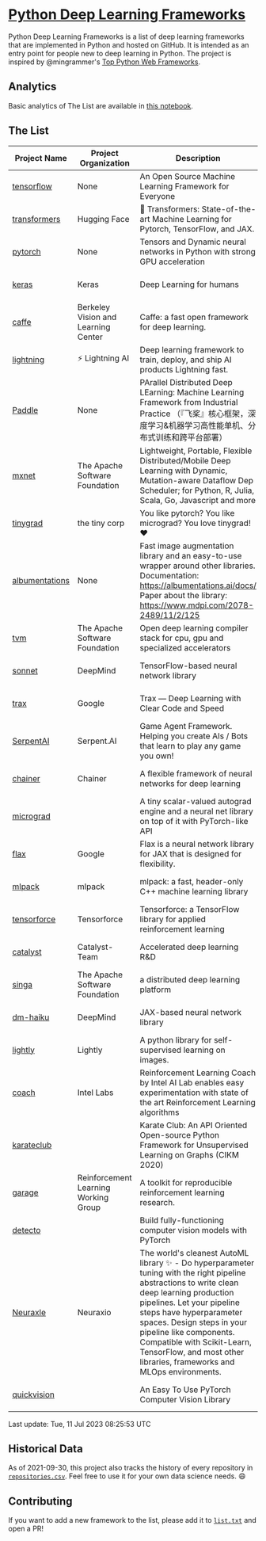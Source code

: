 # [Python Deep Learning Frameworks](https://www.github.com/shimst3r/python-deep-learning-frameworks)

Python Deep Learning Frameworks is a list of deep learning frameworks that are implemented in Python and hosted on GitHub. It is intended as an entry point for people new to deep learning in Python. The project is inspired by @mingrammer's [Top Python Web Frameworks](https://github.com/mingrammer/python-web-framework-stars).

## Analytics

Basic analytics of The List are available in [this notebook](./notebooks/development_over_time.ipynb).

## The List

| Project Name | Project Organization | Description | Stars | Forks | Open Issues | Last Commit |
| ------------ | -------------------- | ----------- | ----: | ----: | ----------: | ----------- |
| [tensorflow](https://tensorflow.org) | None | An Open Source Machine Learning Framework for Everyone | 176049 | 88672 | 2118 | 0 day(s) ago |
| [transformers](https://huggingface.co/transformers) | Hugging Face | 🤗 Transformers: State-of-the-art Machine Learning for Pytorch, TensorFlow, and JAX. | 107022 | 21363 | 720 | 0 day(s) ago |
| [pytorch](https://pytorch.org) | None | Tensors and Dynamic neural networks in Python with strong GPU acceleration | 68700 | 18800 | 12265 | 0 day(s) ago |
| [keras](http://keras.io/) | Keras | Deep Learning for humans | 58779 | 19375 | 389 | 0 day(s) ago |
| [caffe](http://caffe.berkeleyvision.org/) | Berkeley Vision and Learning Center | Caffe: a fast open framework for deep learning. | 33460 | 18992 | 1181 | 0 day(s) ago |
| [lightning](https://lightning.ai) | ⚡️ Lightning AI  | Deep learning framework to train, deploy, and ship AI products Lightning fast. | 24002 | 2960 | 759 | 0 day(s) ago |
| [Paddle](http://www.paddlepaddle.org/) | None | PArallel Distributed Deep LEarning: Machine Learning Framework from Industrial Practice （『飞桨』核心框架，深度学习&机器学习高性能单机、分布式训练和跨平台部署） | 20584 | 5242 | 2012 | 0 day(s) ago |
| [mxnet](https://mxnet.apache.org) | The Apache Software Foundation | Lightweight, Portable, Flexible Distributed/Mobile Deep Learning with Dynamic, Mutation-aware Dataflow Dep Scheduler; for Python, R, Julia, Scala, Go, Javascript and more | 20479 | 6880 | 1999 | 0 day(s) ago |
| [tinygrad](https://github.com/tinygrad/tinygrad) | the tiny corp | You like pytorch? You like micrograd? You love tinygrad! ❤️  | 17671 | 2237 | 83 | 0 day(s) ago |
| [albumentations](https://albumentations.ai) | None | Fast image augmentation library and an easy-to-use wrapper around other libraries. Documentation:  https://albumentations.ai/docs/ Paper about the library: https://www.mdpi.com/2078-2489/11/2/125 | 12263 | 1525 | 372 | 0 day(s) ago |
| [tvm](https://tvm.apache.org/) | The Apache Software Foundation | Open deep learning compiler stack for cpu, gpu and specialized accelerators | 9982 | 3124 | 698 | 0 day(s) ago |
| [sonnet](https://sonnet.dev/) | DeepMind | TensorFlow-based neural network library | 9584 | 1364 | 35 | 1 day(s) ago |
| [trax](https://github.com/google/trax) | Google | Trax — Deep Learning with Clear Code and Speed | 7631 | 796 | 109 | 1 day(s) ago |
| [SerpentAI](http://serpent.ai) | Serpent.AI | Game Agent Framework. Helping you create AIs / Bots that learn to play any game you own! | 6526 | 774 | 2 | 0 day(s) ago |
| [chainer](https://chainer.org) | Chainer | A flexible framework of neural networks for deep learning | 5813 | 1397 | 12 | 1 day(s) ago |
| [micrograd](https://github.com/karpathy/micrograd) |  | A tiny scalar-valued autograd engine and a neural net library on top of it with PyTorch-like API | 5645 | 682 | 26 | 0 day(s) ago |
| [flax](https://flax.readthedocs.io) | Google | Flax is a neural network library for JAX that is designed for flexibility. | 4474 | 512 | 146 | 1 day(s) ago |
| [mlpack](https://www.mlpack.org/) | mlpack | mlpack: a fast, header-only C++ machine learning library | 4461 | 1505 | 35 | 0 day(s) ago |
| [tensorforce](https://github.com/tensorforce/tensorforce) | Tensorforce | Tensorforce: a TensorFlow library for applied reinforcement learning | 3240 | 543 | 36 | 1 day(s) ago |
| [catalyst](https://catalyst-team.com) | Catalyst-Team | Accelerated deep learning R&D | 3154 | 400 | 6 | 1 day(s) ago |
| [singa](https://github.com/apache/singa) | The Apache Software Foundation | a distributed deep learning platform | 2856 | 1003 | 53 | 1 day(s) ago |
| [dm-haiku](https://dm-haiku.readthedocs.io) | DeepMind | JAX-based neural network library | 2537 | 214 | 103 | 0 day(s) ago |
| [lightly](https://docs.lightly.ai/self-supervised-learning/) | Lightly | A python library for self-supervised learning on images. | 2403 | 205 | 86 | 0 day(s) ago |
| [coach](https://intellabs.github.io/coach/) | Intel Labs | Reinforcement Learning Coach by Intel AI Lab enables easy experimentation with state of the art Reinforcement Learning algorithms | 2254 | 452 | 90 | 1 day(s) ago |
| [karateclub](https://karateclub.readthedocs.io) |  | Karate Club: An API Oriented Open-source Python Framework for Unsupervised Learning on Graphs (CIKM 2020) | 1928 | 231 | 1 | 1 day(s) ago |
| [garage](https://github.com/rlworkgroup/garage) | Reinforcement Learning Working Group | A toolkit for reproducible reinforcement learning research. | 1706 | 295 | 233 | 1 day(s) ago |
| [detecto](https://detecto.readthedocs.io/) |  | Build fully-functioning computer vision models with PyTorch | 593 | 107 | 44 | 1 day(s) ago |
| [Neuraxle](https://www.neuraxle.org/) | Neuraxio | The world's cleanest AutoML library ✨ - Do hyperparameter tuning with the right pipeline abstractions to write clean deep learning production pipelines. Let your pipeline steps have hyperparameter spaces. Design steps in your pipeline like components. Compatible with Scikit-Learn, TensorFlow, and most other libraries, frameworks and MLOps environments. | 574 | 59 | 30 | 1 day(s) ago |
| [quickvision](https://github.com/oke-aditya/quickvision) |  | An Easy To Use PyTorch Computer Vision Library | 50 | 5 | 20 | 55 day(s) ago |

Last update: Tue, 11 Jul 2023 08:25:53 UTC

## Historical Data

As of 2021-09-30, this project also tracks the history of every repository in [`repositories.csv`](./repositories.csv). Feel free to use it for your own data science needs. :smile:

## Contributing

If you want to add a new framework to the list, please add it to [`list.txt`](./python-deep-learning-frameworks/list.txt) and open a PR!